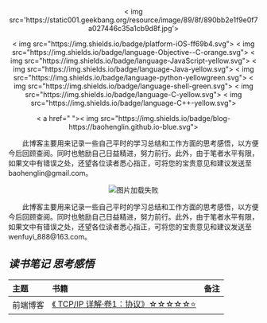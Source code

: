<p align='center'>
< img src='https://static001.geekbang.org/resource/image/89/8f/890bb2e1f9e0f7a027446c35a1cb9d8f.jpg'>
</p >

<p align='center'>
< img src="https://img.shields.io/badge/platform-iOS-ff69b4.svg">
< img src="https://img.shields.io/badge/language-Objective--C-orange.svg">
< img src="https://img.shields.io/badge/language-JavaScript-yellow.svg">
< img src="https://img.shields.io/badge/language-Java-yellow.svg">
< img src="https://img.shields.io/badge/language-python-yellowgreen.svg">
< img src="https://img.shields.io/badge/language-shell-green.svg">
<!-- < img src="https://img.shields.io/badge/language-PHP-yellow.svg"> -->
< img src="https://img.shields.io/badge/language-C-yellow.svg">
< img src="https://img.shields.io/badge/language-C++-yellow.svg">
<!--< img src="https://img.shields.io/badge/blog-https://baohenglin.github.io-blue.svg">-->
</p >

<p align='center'>
< a href=" ">< img src="https://img.shields.io/badge/blog-https://baohenglin.github.io-blue.svg"></ a>
<!--< a href="https://juejin.im/user/57638ad8207703006b06e3ef">< img src="https://img.shields.io/badge/%E6%8E%98%E9%87%91-@bestswifter-fd6f32.svg?style=flat&colorA=1970fe"></ a>
< a href="https://www.zhihu.com/people/bestswifter/activities">< img src="https://img.shields.io/badge/%E7%9F%A5%E4%B9%8E-@bestswifter-50E3C2.svg?style=flat&colorA=0083ea"></ a>-->
<i<!--mg src="https://img.shields.io/badge/PR-welcome%20!-brightgreen.svg?colorA=a0cd34-->">
</p >
&emsp;&emsp;此博客主要用来记录一些自己平时的学习总结和工作方面的思考感悟，以方便今后回顾查阅。同时也勉励自己日益精进，努力前行。此外，由于笔者水平有限，如果文中有错误之处，还望各位读者悉心指正，可将您的宝贵意见和建议发送至baohenglin@gmail.com。

<p align="center">
  <img src="https://static001.geekbang.org/resource/image/89/8f/890bb2e1f9e0f7a027446c35a1cb9d8f.jpg" alt="图片加载失败">
</p>
&emsp;&emsp;此博客主要用来记录一些自己平时的学习总结和工作方面的思考感悟，以方便今后回顾查阅。同时也勉励自己日益精进，努力前行。此外，由于笔者水平有限，如果文中有错误之处，还望各位读者悉心指正，可将您的宝贵意见和建议发送至wenfuyi_888@163.com。

## *读书笔记 思考感悟*
|主题|书籍|备注|
|:---|:--|:---:
|前端博客|[《 TCP/IP 详解·卷1：协议》☆☆☆☆☆⭐️](https://github.com/wenfuyi/WFyBlog/blob/main/web%E5%89%8D%E7%AB%AF/%E5%89%8D%E7%AB%AF%E5%B8%B8%E7%94%A8%E7%9F%A5%E8%AF%86%E5%B0%8F%E9%9B%86)<br>|
